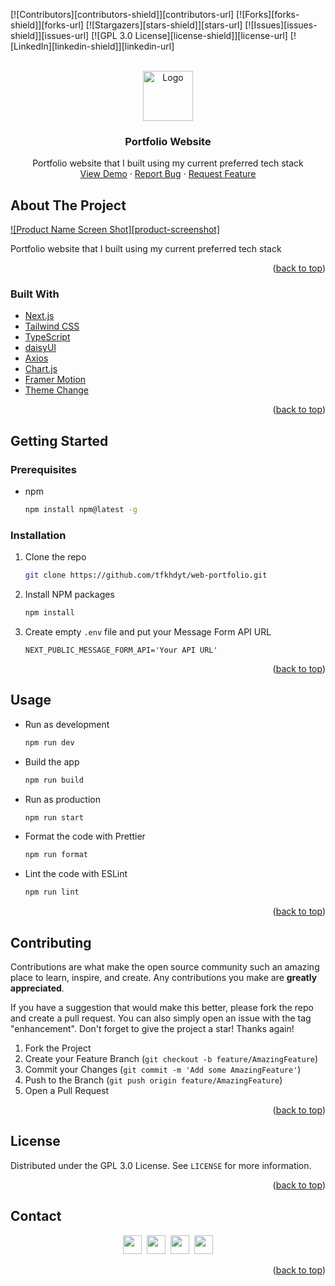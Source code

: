 <div id="top"></div>
<!--
*** Thanks for checking out the Best-README-Template. If you have a suggestion
*** that would make this better, please fork the repo and create a pull request
*** or simply open an issue with the tag "enhancement".
*** Don't forget to give the project a star!
*** Thanks again! Now go create something AMAZING! :D
-->

<!-- PROJECT SHIELDS -->
<!--
*** I'm using markdown "reference style" links for readability.
*** Reference links are enclosed in brackets [ ] instead of parentheses ( ).
*** See the bottom of this document for the declaration of the reference variables
*** for contributors-url, forks-url, etc. This is an optional, concise syntax you may use.
*** https://www.markdownguide.org/basic-syntax/#reference-style-links
-->

[![Contributors][contributors-shield]][contributors-url]
[![Forks][forks-shield]][forks-url]
[![Stargazers][stars-shield]][stars-url]
[![Issues][issues-shield]][issues-url]
[![GPL 3.0 License][license-shield]][license-url]
[![LinkedIn][linkedin-shield]][linkedin-url]

<!-- PROJECT LOGO -->
<br />
<div align="center">
  <a href="https://github.com/tfkhdyt/web-portfolio">
    <img src="public/tfkhdyt.png" alt="Logo" width="80" height="80">
  </a>

<h3 align="center">Portfolio Website</h3>

  <p align="center">
    Portfolio website that I built using my current preferred tech stack
    <br />
    <!-- <a href="https://github.com/tfkhdyt/web-portfolio"><strong>Explore the docs »</strong></a> -->
    <a href="https://tfkhdyt.my.id">View Demo</a>
    ·
    <a href="https://github.com/tfkhdyt/web-portfolio/issues">Report Bug</a>
    ·
    <a href="https://github.com/tfkhdyt/web-portfolio/issues">Request Feature</a>
  </p>
</div>

<!-- TABLE OF CONTENTS -->
<!-- <details>
  <summary>Table of Contents</summary>
  <ol>
    <li>
      <a href="#about-the-project">About The Project</a>
      <ul>
        <li><a href="#built-with">Built With</a></li>
      </ul>
    </li>
    <li>
      <a href="#getting-started">Getting Started</a>
      <ul>
        <li><a href="#prerequisites">Prerequisites</a></li>
        <li><a href="#installation">Installation</a></li>
      </ul>
    </li>
    <li><a href="#usage">Usage</a></li>
    <li><a href="#roadmap">Roadmap</a></li>
    <li><a href="#contributing">Contributing</a></li>
    <li><a href="#license">License</a></li>
    <li><a href="#contact">Contact</a></li>
    <li><a href="#acknowledgments">Acknowledgments</a></li>
  </ol>
</details> -->

<!-- ABOUT THE PROJECT -->

## About The Project

[![Product Name Screen Shot][product-screenshot]](https://tfkhdyt.my.id)

Portfolio website that I built using my current preferred tech stack

<p align="right">(<a href="#top">back to top</a>)</p>

### Built With

- [Next.js](https://nextjs.org/)
- [Tailwind CSS](https://tailwindcss.com)
- [TypeScript](https://www.typescriptlang.org)
- [daisyUI](https://daisyui.com)
- [Axios](https://axios-http.com/)
- [Chart.js](https://www.chartjs.org)
- [Framer Motion](https://www.framer.com/)
- [Theme Change](https://github.com/saadeghi/theme-change)

<p align="right">(<a href="#top">back to top</a>)</p>

<!-- GETTING STARTED -->

## Getting Started

### Prerequisites

- npm
  ```sh
  npm install npm@latest -g
  ```

### Installation

1. Clone the repo
   ```sh
   git clone https://github.com/tfkhdyt/web-portfolio.git
   ```
2. Install NPM packages
   ```sh
   npm install
   ```
3. Create empty `.env` file and put your Message Form API URL
   ```
   NEXT_PUBLIC_MESSAGE_FORM_API='Your API URL'
   ```

<p align="right">(<a href="#top">back to top</a>)</p>

<!-- USAGE EXAMPLES -->

## Usage

- Run as development
  ```sh
  npm run dev
  ```
- Build the app
  ```sh
  npm run build
  ```
- Run as production
  ```sh
  npm run start
  ```
- Format the code with Prettier
  ```sh
  npm run format
  ```
- Lint the code with ESLint
  ```sh
  npm run lint
  ```

<p align="right">(<a href="#top">back to top</a>)</p>

<!-- ROADMAP -->
<!-- ## Roadmap

- [ ] Feature 1
- [ ] Feature 2
- [ ] Feature 3
    - [ ] Nested Feature

See the [open issues](https://github.com/tfkhdyt/web-portfolio/issues) for a full list of proposed features (and known issues).

<p align="right">(<a href="#top">back to top</a>)</p> -->

<!-- CONTRIBUTING -->

## Contributing

Contributions are what make the open source community such an amazing place to learn, inspire, and create. Any contributions you make are **greatly appreciated**.

If you have a suggestion that would make this better, please fork the repo and create a pull request. You can also simply open an issue with the tag "enhancement".
Don't forget to give the project a star! Thanks again!

1. Fork the Project
2. Create your Feature Branch (`git checkout -b feature/AmazingFeature`)
3. Commit your Changes (`git commit -m 'Add some AmazingFeature'`)
4. Push to the Branch (`git push origin feature/AmazingFeature`)
5. Open a Pull Request

<p align="right">(<a href="#top">back to top</a>)</p>

<!-- LICENSE -->

## License

Distributed under the GPL 3.0 License. See `LICENSE` for more information.

<p align="right">(<a href="#top">back to top</a>)</p>

## Contact

<p align=center>
  <a href="https://instagram.com/syaifulmaula"><img height="30" src="https://upload.wikimedia.org/wikipedia/commons/e/e7/Instagram_logo_2016.svg"></a>&nbsp;
  <a href="https://youtube.com/channel/UC2qRLZ9KP-ZvmK6sVXMaoxw"><img height="30" src="https://upload.wikimedia.org/wikipedia/commons/a/a0/YouTube_social_red_circle_%282017%29.svg"></a>&nbsp;
  <a href="https://t.me/tfkhdyt"><img height="30" src="https://upload.wikimedia.org/wikipedia/commons/8/83/Telegram_2019_Logo.svg"></a>&nbsp;
  <a href="https://www.linkedin.com/in/muhammad-syaiful-maulana-985376239"><img height="30" src="https://upload.wikimedia.org/wikipedia/commons/8/81/LinkedIn_icon.svg"></a>
</p>

<p align="right">(<a href="#top">back to top</a>)</p>
